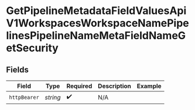 # GetPipelineMetadataFieldValuesApiV1WorkspacesWorkspaceNamePipelinesPipelineNameMetaFieldNameGetSecurity


## Fields

| Field              | Type               | Required           | Description        | Example            |
| ------------------ | ------------------ | ------------------ | ------------------ | ------------------ |
| `httpBearer`       | *string*           | :heavy_check_mark: | N/A                |                    |